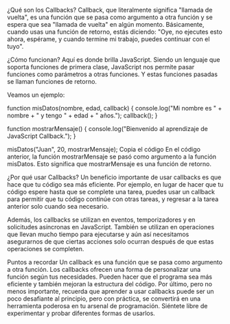 ¿Qué son los Callbacks?
Callback, que literalmente significa "llamada de vuelta", es una función que se pasa como argumento a otra función y se espera que sea "llamada de vuelta" en algún momento. Básicamente, cuando usas una función de retorno, estás diciendo: "Oye, no ejecutes esto ahora, espérame, y cuando termine mi trabajo, puedes continuar con el tuyo".

¿Cómo funcionan?
Aquí es donde brilla JavaScript. Siendo un lenguaje que soporta funciones de primera clase, JavaScript nos permite pasar funciones como parámetros a otras funciones. Y estas funciones pasadas se llaman funciones de retorno.

Veamos un ejemplo:

function misDatos(nombre, edad, callback) {
    console.log("Mi nombre es " + nombre + " y tengo " + edad + " años.");
    callback();
}

function mostrarMensaje() {
    console.log("Bienvenido al aprendizaje de JavaScript Callback.");
}

misDatos("Juan", 20, mostrarMensaje);
Copia el código
En el código anterior, la función mostrarMensaje se pasó como argumento a la función misDatos. Esto significa que mostrarMensaje es una función de retorno.

¿Por qué usar Callbacks?
Un beneficio importante de usar callbacks es que hace que tu código sea más eficiente. Por ejemplo, en lugar de hacer que tu código espere hasta que se complete una tarea, puedes usar un callback para permitir que tu código continúe con otras tareas, y regresar a la tarea anterior solo cuando sea necesario.

Además, los callbacks se utilizan en eventos, temporizadores y en solicitudes asíncronas en JavaScript. También se utilizan en operaciones que llevan mucho tiempo para ejecutarse y aún así necesitamos asegurarnos de que ciertas acciones solo ocurran después de que estas operaciones se completen.

Puntos a recordar
Un callback es una función que se pasa como argumento a otra función.
Los callbacks ofrecen una forma de personalizar una función según tus necesidades.
Pueden hacer que el programa sea más eficiente y también mejoran la estructura del código.
Por último, pero no menos importante, recuerda que aprender a usar callbacks puede ser un poco desafiante al principio, pero con práctica, se convertirá en una herramienta poderosa en tu arsenal de programación. Siéntete libre de experimentar y probar diferentes formas de usarlos.